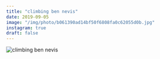 ```yaml
---
title: "climbing ben nevis"
date: 2019-09-05
image: "/img/photo/b061390ad14bf50f6808fa0c62055d0b.jpg"
instagram: true
draft: false
---
```


![climbing ben nevis](/img/photo/b061390ad14bf50f6808fa0c62055d0b.jpg)

